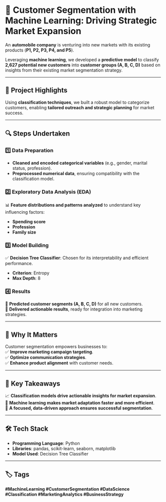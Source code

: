 # 🚀 Customer Segmentation with Machine Learning: Driving Strategic Market Expansion  

An **automobile company** is venturing into new markets with its existing products (**P1, P2, P3, P4, and P5**).  

Leveraging **machine learning**, we developed a **predictive model** to classify **2,627 potential new customers** into **customer groups (A, B, C, D)** based on insights from their existing market segmentation strategy.  

---

## 🎯 Project Highlights  

Using **classification techniques**, we built a robust model to categorize customers, enabling **tailored outreach and strategic planning** for market success.  

---

## 🔍 Steps Undertaken  

### 1️⃣ Data Preparation  
- **Cleaned and encoded categorical variables** (e.g., gender, marital status, profession).  
- **Preprocessed numerical data**, ensuring compatibility with the classification model.  

### 2️⃣ Exploratory Data Analysis (EDA)  
📊 **Feature distributions and patterns analyzed** to understand key influencing factors:  
- **Spending score**  
- **Profession**  
- **Family size**  

### 3️⃣ Model Building  
✅ **Decision Tree Classifier**: Chosen for its interpretability and efficient performance.  
- **Criterion**: Entropy  
- **Max Depth**: 8  

### 4️⃣ Results  
🔹 **Predicted customer segments (A, B, C, D)** for all new customers.  
🔹 **Delivered actionable results**, ready for integration into marketing strategies.  

---

## 🚀 Why It Matters  

Customer segmentation empowers businesses to:  
✅ **Improve marketing campaign targeting**.  
✅ **Optimize communication strategies**.  
✅ **Enhance product alignment** with customer needs.  

---

## 🔑 Key Takeaways  

📈 **Classification models drive actionable insights for market expansion**.  
🤝 **Machine learning makes market adaptation faster and more efficient**.  
🔧 **A focused, data-driven approach ensures successful segmentation**.  

---

## 🛠 Tech Stack  

- **Programming Language**: Python  
- **Libraries**: pandas, scikit-learn, seaborn, matplotlib  
- **Model Used**: Decision Tree Classifier  

---

## 🏷️ Tags  

**#MachineLearning #CustomerSegmentation #DataScience #Classification #MarketingAnalytics #BusinessStrategy**  
